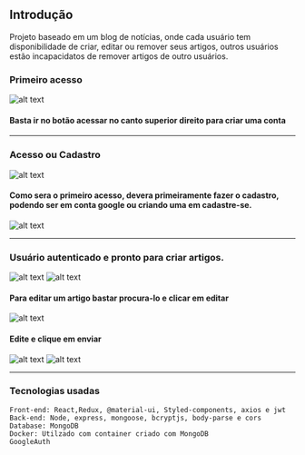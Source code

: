## Introdução

Projeto baseado em um blog de notícias, onde cada usuário tem disponibilidade de criar, editar ou remover seus artigos, outros usuários estão incapacidatos de remover artigos de outro usuários.

### Primeiro acesso
![alt text](https://i.imgur.com/bmkxJ9V.png)

#### Basta ir no botão acessar no canto superior direito para criar uma conta
______________________________________________________________________________________________________

### Acesso ou Cadastro
![alt text](https://i.imgur.com/AMLWgJx.png)

#### Como sera o primeiro acesso, devera primeiramente fazer o cadastro, podendo ser em conta google ou criando uma em cadastre-se.
![alt text](https://i.imgur.com/Bc71BDD.png)
______________________________________________________________________________________________________

### Usuário autenticado e pronto para criar artigos.
![alt text](https://i.imgur.com/kgsXKEY.png)
![alt text](https://i.imgur.com/qifChDk.png)

#### Para editar um artigo bastar procura-lo e clicar em editar 
![alt text](https://i.imgur.com/GePQqJn.pn)

#### Edite e clique em enviar
![alt text](https://i.imgur.com/o0RgfLh.png)
![alt text](https://i.imgur.com/g6Pslw5.png)

______________________________________________________________________________________________________



### Tecnologias usadas
    Front-end: React,Redux, @material-ui, Styled-components, axios e jwt
    Back-end: Node, express, mongoose, bcryptjs, body-parse e cors
    Database: MongoDB
    Docker: Utilzado com container criado com MongoDB
    GoogleAuth
    


